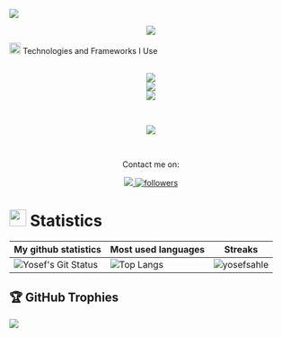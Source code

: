 [![](https://visitcount.itsvg.in/api?id=yosefsahle&icon=0&color=0)](https://visitcount.itsvg.in)
<link rel="stylesheet" href="https://cdnjs.cloudflare.com/ajax/libs/font-awesome/5.15.1/css/all.min.css" integrity="sha512-mBZTDmW/0LWfMCC6n2Cdqg3hTgRUW1XyHEeDLAMgBc9zIzUtoMyDbVZ4RJe5h6QQuBbgHfhrv8tK/RzwJMgd+RQ==" crossorigin="anonymous" />


<p align="center">
  <a href="https://github.com/DenverCoder1/readme-typing-svg"><img src="https://readme-typing-svg.herokuapp.com?lines=Hi+There+✋;I'm+Yosef+Sahle;I'm+Software+Engineer;I'm+Full-Stack+Web+and+App+Developer;&center=true&width=500&height=50"></a>
</p>

<p>
<div display="flex">
 <img src="https://media4.giphy.com/media/MIGbtLZoVjbl0bYbAd/giphy.gif?cid=ecf05e472t2h0i8d7dcjaoau9iqtchhr899hxmpxzzgc7lyw&rid=giphy.gif" width="20"> Technologies and Frameworks I Use
</div>
<br>

<p align="center">
  <a href="">
    <img src="https://skillicons.dev/icons?i=js,ts,java,py,dart,php,tailwind,bootstrap,html,css"/><br/>
    <img src="https://skillicons.dev/icons?i=angular,react,flutter,kotlin,django,firebase,mysql,postgres,postman" /><br/>
    <img src="https://skillicons.dev/icons?i=figma,photoshop,illustrator,xd" />


  </a>
</p>
<br>
<p align="center">
  <a href="">
    <img src="https://skillicons.dev/icons?i=git,github,androidstudio,pycharm,vscode" />
  </a>
</p>
<br>

<p align="center">Contact me on:</p>

<p align="center">
   <a href="https://www.upwork.com/freelancers/~01341db4af73961f34">
     <img src="https://camo.githubusercontent.com/7cd478b0991a2887b86b80b07f56e6d6c480aab0d41d28a1564d3bd3ebd59422/68747470733a2f2f696d672e736869656c64732e696f2f7374617469632f76313f7374796c653d666f722d7468652d6261646765266d6573736167653d5570776f726b26636f6c6f723d323232323232266c6f676f3d5570776f726b266c6f676f436f6c6f723d364644413434266c6162656c3d">
   </a>
        <a 
            href="https://github.com/yosefsahle">
            <img 
                alt="followers" 
                title="Follow me on GitHub" 
                src="https://img.shields.io/github/followers/yosefsahle?color=236ad3&labelColor=1155ba&style=for-the-badge&logo=github&label=Follow" 
                target="_blank"/>
        </a>
        
      
  </p>

# <img src="https://media4.giphy.com/media/MIGbtLZoVjbl0bYbAd/giphy.gif?cid=ecf05e472t2h0i8d7dcjaoau9iqtchhr899hxmpxzzgc7lyw&rid=giphy.gif" width="30"> Statistics
| My github statistics                                                                                                                                                  | Most used languages                                                                                                                                                   | Streaks                                                                                       |
| --------------------------------------------------------------------------------------------------------------------------------------------------------------------- | --------------------------------------------------------------------------------------------------------------------------------------------------------------------- | --------------------------------------------------------------------------------------------- |
| ![Yosef's Git Status](https://github-readme-stats.vercel.app/api?username=yosefsahles&show_icons=true&theme=dark&hide_title=true&count_private=true) |![Top Langs](https://github-readme-stats.vercel.app/api/top-langs/?username=yosefsahles&show_icons=true&theme=dark&hide_title=true) | ![yosefsahle](https://github-readme-streak-stats.herokuapp.com/?user=yosefsahles&theme=dark) |

## 🏆 GitHub Trophies
![](https://github-profile-trophy.vercel.app/?username=yosefsahle&theme=radical&no-frame=true&no-bg=false&margin-w=4)
